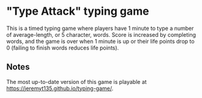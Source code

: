# "Type Attack" typing game
This is a timed typing game where players have 1 minute to type a number of average-length, or 5 character, words. Score is increased by completing words, and the game is over when 1 minute is up or their life points drop to 0 (failing to finish words reduces life points). 

## Notes
The most up-to-date version of this game is playable at https://jeremyt135.github.io/typing-game/.
